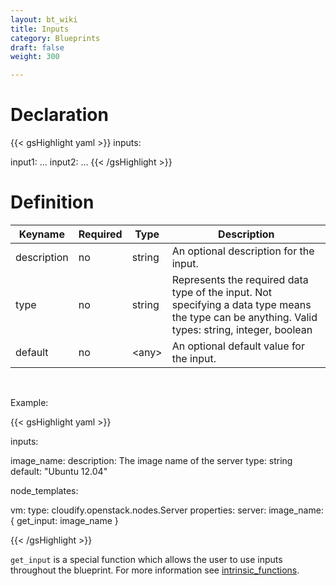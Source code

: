 ```yaml
---
layout: bt_wiki
title: Inputs
category: Blueprints
draft: false
weight: 300

---
```


# Declaration

{{< gsHighlight  yaml >}}
inputs:

  input1:
    ...
  input2:
    ...
{{< /gsHighlight >}}


# Definition

Keyname     | Required | Type        | Description
----------- | -------- | ----        | -----------
description | no       | string      | An optional description for the input.
type        | no       | string      | Represents the required data type of the input. Not specifying a data type means the type can be anything. Valid types: string, integer, boolean
default     | no       | \<any\>     | An optional default value for the input.


<br>


Example:

{{< gsHighlight  yaml >}}

inputs:

  image_name:
    description: The image name of the server
    type: string
    default: "Ubuntu 12.04"

node_templates:

  vm:
    type: cloudify.openstack.nodes.Server
    properties:
      server:
        image_name: { get_input: image_name }

{{< /gsHighlight >}}

`get_input` is a special function which allows the user to use inputs throughout the blueprint. For more information see [intrinsic_functions](blueprints-spec-intrinsic-functions.html#get-input).
